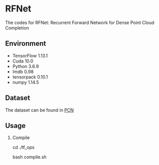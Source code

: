 # RFNet
The codes for RFNet: Recurrent Forward Network for Dense Point Cloud Completion

## Environment
* TensorFlow 1.13.1
* Cuda 10.0
* Python 3.6.9
* lmdb 0.98  
* tensorpack 0.10.1
* numpy 1.14.5

## Dataset
The dataset can be found in [PCN](https://github.com/wentaoyuan/pcn)

## Usage

1. Compile

	cd ./tf_ops

	bash compile.sh
